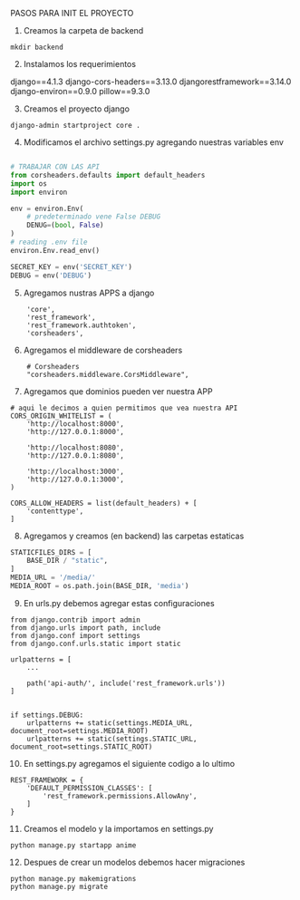 PASOS PARA INIT EL PROYECTO

1. Creamos la carpeta de backend

``
mkdir backend
``

2. Instalamos los requerimientos

django==4.1.3
django-cors-headers==3.13.0
djangorestframework==3.14.0
django-environ==0.9.0
pillow==9.3.0

3. Creamos el proyecto django

``
django-admin startproject core .
``

4. Modificamos el archivo settings.py agregando nuestras variables env

````python

# TRABAJAR CON LAS API
from corsheaders.defaults import default_headers
import os
import environ

env = environ.Env(
    # predeterminado vene False DEBUG
    DENUG=(bool, False)
)
# reading .env file
environ.Env.read_env()

SECRET_KEY = env('SECRET_KEY')
DEBUG = env('DEBUG')
````

5. Agregamos nustras APPS a django

```
    'core',
    'rest_framework',
    'rest_framework.authtoken',
    'corsheaders',
```

6. Agregamos el middleware de corsheaders

```
    # Corsheaders
    "corsheaders.middleware.CorsMiddleware",
```

7. Agregamos que dominios pueden ver nuestra APP

```
# aqui le decimos a quien permitimos que vea nuestra API
CORS_ORIGIN_WHITELIST = (
    'http://localhost:8000',
    'http://127.0.0.1:8000',

    'http://localhost:8080',
    'http://127.0.0.1:8080',

    'http://localhost:3000',
    'http://127.0.0.1:3000',
)

CORS_ALLOW_HEADERS = list(default_headers) + [
    'contenttype',
]
```

8. Agregamos y creamos (en backend) las carpetas estaticas

```python
STATICFILES_DIRS = [
    BASE_DIR / "static",
]
MEDIA_URL = '/media/'
MEDIA_ROOT = os.path.join(BASE_DIR, 'media')
```

9. En urls.py debemos agregar estas configuraciones

```
from django.contrib import admin
from django.urls import path, include
from django.conf import settings
from django.conf.urls.static import static

urlpatterns = [
    ...
    
    path('api-auth/', include('rest_framework.urls'))
]


if settings.DEBUG:
    urlpatterns += static(settings.MEDIA_URL, document_root=settings.MEDIA_ROOT)
    urlpatterns += static(settings.STATIC_URL, document_root=settings.STATIC_ROOT)
```

10. En settings.py agregamos el siguiente codigo a lo ultimo

```
REST_FRAMEWORK = {
    'DEFAULT_PERMISSION_CLASSES': [
        'rest_framework.permissions.AllowAny',
    ]
}
```

11. Creamos el modelo y la importamos en settings.py

```
python manage.py startapp anime
```

12. Despues de crear un modelos debemos hacer migraciones

```
python manage.py makemigrations
python manage.py migrate
```